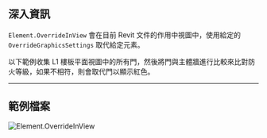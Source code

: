 ## 深入資訊
`Element.OverrideInView` 會在目前 Revit 文件的作用中視圖中，使用給定的 `OverrideGraphicsSettings` 取代給定元素。

以下範例收集 L1 樓板平面視圖中的所有門，然後將門與主體牆進行比較來比對防火等級，如果不相符，則會取代門以顯示紅色。
___
## 範例檔案

![Element.OverrideInView](./Revit.Elements.Element.OverrideInView_img.jpg)
